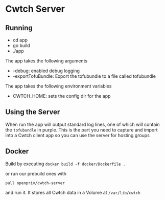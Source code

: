 # Cwtch Server

## Running

- cd app
- go build
- ./app

The app takes the following arguments
- -debug: enabled debug logging
- -exportTofuBundle: Export the tofubundle to a file called tofubundle


The app takes the following environment variables
- CWTCH_HOME: sets the config dir for the app

## Using the Server

When run the app will output standard log lines, one of which will contain the `tofubundle` in purple. This is the part you need to capture and import into a Cwtch client app so you can use the server for hosting groups

## Docker

Build by executing `docker build -f docker/Dockerfile .`

or run our prebuild ones with

`pull openpriv/cwtch-server`

and run it. It stores all Cwtch data in a Volume at `/var/lib/cwtch`
